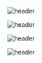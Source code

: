 ![header](https://capsule-render.vercel.app/api?type=Waving&color=0:FFC0CB,100:FF69B4&text=Welcome%20to%20Suhyeon%20Github&fontAlign=30&fontSize=30&fontColor=FF69B4&height=100&textY=150)

![header](https://capsule-render.vercel.app/api?type=Waving&color=0:FFC0CB,100:FF69B4&text=Welcome%20to%20Suhyeon%20Github&fontAlign=30&fontSize=30&fontColor=FFB6C1&height=100&textY=150)

![header](https://capsule-render.vercel.app/api?type=Waving&color=0:FFF0F5,50:FFC0CB,100:FF69B4&text=Welcome%20to%20Suhyeon%20Github&fontAlign=30&fontSize=30&fontColor=FFE4E1&height=100&textY=150)

![header](https://capsule-render.vercel.app/api?type=Waving&color=0:FFF0F5,50:87CEEB,100:4682B4&text=Welcome%20to%20Suhyeon%20Github&fontAlign=30&fontSize=30&fontColor=FFE4E1&height=100&textY=150)











